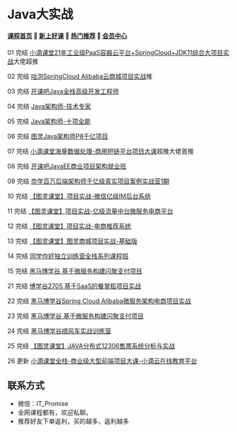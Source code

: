 # Java大实战

#### [**课程首页**](../../README.md) 💖 [**新上好课**](./xshk.md) 💖 [**热门推荐**](./rmtj.md) 💖 [**会员中心**](./vip.md)

01 完结 [小滴课堂21年工业级PaaS容器云平台+SpringCloud+JDK11综合大项目实战](https://xdclass.net/#/coursedetail?video_id=62)大佬超推

02 完结 [咕泡SpringCloud Alibaba云商城项目实战](https://ke.gupaoedu.cn/course/detail/1015)推

03 完结 [开课吧Java全栈高级开发工程师](https://www.kaikeba.com/course/vip/579)

04 完结 [Java架构师-技术专家](https://class.imooc.com/javaarchitect#Anchor)

05 完结 [Java架构师-十项全能](https://class.imooc.com/sale/javaalmighty)

06 完结 [图灵Java架构师P8千亿项目](https://ke.qq.com/course/231516#term_id=103589235)

07 完结 [小滴课堂海量数据处理-商用短链平台项目大课](https://xdclass.net/#/coursedetail?video_id=71)超推大佬首推

08 完结 [开课吧JavaEE商业项目架构就业班](https://www.kaikeba.com/course/vip/297)

09 完结 [奈学百万后端架构师千亿级真实项目案例实战营1期](https://e.naixuejiaoyu.com/detail/term_6199f566e5e17_2APHdJ/25)

10 完结 [【图灵课堂】项目实战-微信亿级IM后台系统](https://vip.tulingxueyuan.cn/detail/p_6183c805e4b0c005c98e7dd0/6)

11 完结 [【图灵课堂】项目实战-亿级流量中台微服务电商平台](https://vip.tulingxueyuan.cn/detail/p_6183c776e4b0bab3cb79952a/6)

12 完结 [【图灵课堂】项目实战-电商推荐系统](https://vip.tulingxueyuan.cn/detail/p_6183c7b2e4b07ededa9b9021/6)

13 完结 [【图灵课堂】图灵商城项目实战-基础版](https://vip.tulingxueyuan.cn/detail/p_6183c7b2e4b07ededa9b9021/6)

14 完结  [同学你好独立训练营全栈系列课程班](https://ke.qq.com/course/5295656)

15 完结 [黑马博学谷 基于微服务构建闪聚支付项目](https://www.boxuegu.com/promote/detail-2249.html)

21 完结 [博学谷2705 基于SaaS的餐掌柜项目实战](https://www.boxuegu.com/course/detail-2705.html)

22 完结 [黑马博学谷Spring Cloud Alibaba微服务架构电商项目实战](https://www.boxuegu.com/promote/detail-2870.html)

23 完结 [黑马博学谷 基于微服务构建闪聚支付项目](https://www.boxuegu.com/promote/detail-2249.html)

24 完结 [黑马博学谷顺风车实战训练营](https://www.boxuegu.com/promote/outline-4334.html)

25 完结 [【图灵课堂】JAVA分布式12306售票系统分析与实战](https://vip.tulingxueyuan.cn/detail/p_62bc34dce4b00a4f371fef40/6)

26 更新 [小滴课堂全栈-商业级大型前端项目大课-小滴云在线教育平台](https://xdclass.net/videoDetailsPage?id=84)

## **联系方式**
-  微信：IT_Promise
-  全网课程都有，欢迎私聊。
-  推荐好友下单返利，买的越多，返利越多